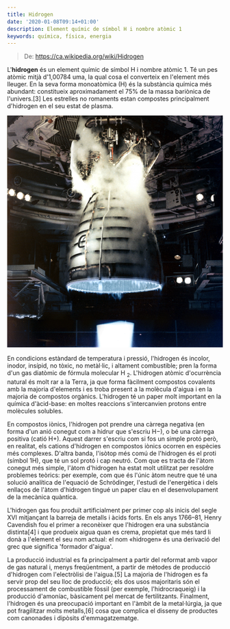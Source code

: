 ```yaml
---
title: Hidrogen
date: '2020-01-08T09:14+01:00'
description: Element químic de símbol H i nombre atòmic 1
keywords: química, física, energia
---
```


> De: https://ca.wikipedia.org/wiki/Hidrogen

L'__hidrogen__ és un element químic de símbol H i nombre atòmic 1. Té un pes atòmic mitjà d'1,00784 uma, la qual cosa el converteix en l'element més lleuger. En la seva forma monoatòmica (H) és la substància química més abundant: constitueix aproximadament el 75% de la massa bariònica de l'univers.[3] Les estrelles no romanents estan compostes principalment d'hidrogen en el seu estat de plasma.

![Space Shuttle Main Engine](shuttle-engine.jpg "The Space Shuttle Main Engine burnt hydrogen with oxygen, producing a nearly invisible flame at full thrust.")

En condicions estàndard de temperatura i pressió, l'hidrogen és incolor, inodor, insípid, no tòxic, no metàl·lic, i altament combustible; pren la forma d'un gas diatòmic de fórmula molecular H
<sub>2</sub>. L'hidrogen atòmic d'ocurrència natural és molt rar a la Terra, ja que forma fàcilment compostos covalents amb la majoria d'elements i es troba present a la molècula d'aigua i en la majoria de compostos orgànics. L'hidrogen té un paper molt important en la química d'àcid-base: en moltes reaccions s'intercanvien protons entre molècules solubles.

En compostos iònics, l'hidrogen pot prendre una càrrega negativa (en forma d'un anió conegut com a hidrur que s'escriu H−), o bé una càrrega positiva (catió H+). Aquest darrer s'escriu com si fos un simple protó però, en realitat, els cations d'hidrogen en compostos iònics ocorren en espècies més complexes. D'altra banda, l'isòtop més comú de l'hidrogen és el proti (símbol 1H), que té un sol protó i cap neutró. Com que es tracta de l'àtom conegut més simple, l'àtom d'hidrogen ha estat molt utilitzat per resoldre problemes teòrics: per exemple, com que és l'únic àtom neutre que té una solució analítica de l'equació de Schrödinger, l'estudi de l'energètica i dels enllaços de l'àtom d'hidrogen tingué un paper clau en el desenvolupament de la mecànica quàntica.

L'hidrogen gas fou produït artificialment per primer cop als inicis del segle XVI mitjançant la barreja de metalls i àcids forts. En els anys 1766–81, Henry Cavendish fou el primer a reconèixer que l'hidrogen era una substància distinta[4] i que produeix aigua quan es crema, propietat que més tard li donà a l'element el seu nom actual: el nom «hidrogen» és una derivació del grec que significa 'formador d'aigua'.

La producció industrial es fa principalment a partir del reformat amb vapor de gas natural i, menys freqüentment, a partir de mètodes de producció d'hidrogen com l'electròlisi de l'aigua.[5] La majoria de l'hidrogen es fa servir prop del seu lloc de producció; els dos usos majoritaris són el processament de combustible fòssil (per exemple, l'hidrocraqueig) i la producció d'amoníac, bàsicament pel mercat de fertilitzants. Finalment, l'hidrogen és una preocupació important en l'àmbit de la metal·lúrgia, ja que pot fragilitzar molts metalls,[6] cosa que complica el disseny de productes com canonades i dipòsits d'emmagatzematge.
